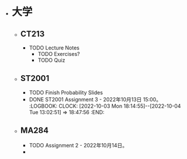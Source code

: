 - # 大学
	- ## CT213
		- TODO Lecture Notes
			- TODO Exercises?
			- TODO Quiz
	- ## ST2001
		- TODO Finish Probability Slides
		- DONE ST2001 Assignment 3 - 2022年10月13日 15:00。
		  :LOGBOOK:
		  CLOCK: [2022-10-03 Mon 18:14:55]--[2022-10-04 Tue 13:02:51] =>  18:47:56
		  :END:
	- ## MA284
		- TODO Assignment 2 - 2022年10月14日。
		-
